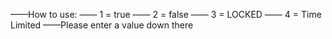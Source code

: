 ——How to use:
—— 1 = true
—— 2 = false
—— 3 = LOCKED
—— 4 = Time Limited
——Please enter a value down there
 